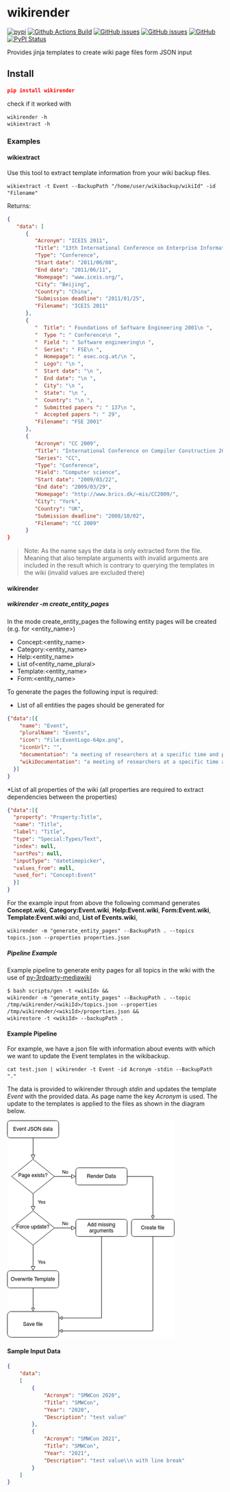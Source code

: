 # wikirender
[![pypi](https://img.shields.io/pypi/pyversions/wikirender)](https://pypi.org/project/wikirender/)
[![Github Actions Build](https://github.com/tholzheim/wikirender/workflows/Build/badge.svg?branch=master)](https://github.com/tholzheim/wikirender/actions?query=workflow%3ABuild+branch%3Amaster)
[![GitHub issues](https://img.shields.io/github/issues/tholzheim/wikirender.svg)](https://github.com/tholzheim/wikirender/issues)
[![GitHub issues](https://img.shields.io/github/issues-closed/tholzheim/wikirender.svg)](https://github.com/tholzheim/wikirender/issues/?q=is%3Aissue+is%3Aclosed)
[![GitHub](https://img.shields.io/github/license/tholzheim/wikirender.svg)](https://www.apache.org/licenses/LICENSE-2.0)
[![PyPI Status](https://img.shields.io/pypi/v/wikirender.svg)](https://pypi.python.org/pypi/wikirender/)

Provides jinja templates to create wiki page files form JSON input
## Install
```json
pip install wikirender
```
check if it worked with
```
wikirender -h
wikiextract -h
```
### Examples
#### wikiextract
Use this tool to extract template information from your wiki backup files.
```
wikiextract -t Event --BackupPath "/home/user/wikibackup/wikiId" -id "Filename"
```
Returns:
```JSON
{
   "data": [
      {
         "Acronym": "ICEIS 2011",
         "Title": "13th International Conference on Enterprise Information Systems (ICEIS)",
         "Type": "Conference",
         "Start date": "2011/06/08",
         "End date": "2011/06/11",
         "Homepage": "www.iceis.org/",
         "City": "Beijing",
         "Country": "China",
         "Submission deadline": "2011/01/25",
         "Filename": "ICEIS 2011"
      },
      {
         "  Title": " Foundations of Software Engineering 2001\n ",
         "  Type ": " Conference\n ",
         "  Field ": " Software engineering\n ",
         "  Series": " FSE\n ",
         "  Homepage": " esec.ocg.at/\n ",
         "  Logo": "\n ",
         "  Start date": "\n ",
         "  End date": "\n ",
         "  City": "\n ",
         "  State": "\n ",
         "  Country": "\n ",
         "  Submitted papers ": " 137\n ",
         "  Accepted papers ": " 29",
         "Filename": "FSE 2001"
      },
      {
         "Acronym": "CC 2009",
         "Title": "International Conference on Compiler Construction 2009",
         "Series": "CC",
         "Type": "Conference",
         "Field": "Computer science",
         "Start date": "2009/03/22",
         "End date": "2009/03/29",
         "Homepage": "http://www.brics.dk/~mis/CC2009/",
         "City": "York",
         "Country": "UK",
         "Submission deadline": "2008/10/02",
         "Filename": "CC 2009"
      }
}
```
> Note: As the name says the data is only extracted form the file. Meaning that also template arguments with invalid arguments are included in the result which is contrary to querying the templates in the wiki (invalid values are excluded there)

#### wikirender
##### wikirender -m create_entity_pages
In the mode create_entity_pages the following entity pages will be created (e.g. for <entity_name>)
* Concept:<entity_name>
* Category:<entity_name>
* Help:<entity_name>
* List of<entity_name_plural>
* Template:<entity_name>
* Form:<entity_name>

To generate the pages the following input is required:
* List of all entities the pages should be generated for
```JSON
{"data":[{
    "name": "Event",
    "pluralName": "Events",
    "icon": "File:EventLogo-64px.png",
    "iconUrl": "",
    "documentation": "a meeting of researchers at a specific time and place",
    "wikiDocumentation": "a meeting of researchers at a specific time and place (virtual or physical) and with a specific thematic focus to present, hear and discuss research outputs ",
  }]
}
```
*List of all properties of the wiki (all properties are required to extract dependencies between the properties)
```JSON
{"data":[{
  "property": "Property:Title",
  "name": "Title",
  "label": "Title",
  "type": "Special:Types/Text",
  "index": null,
  "sortPos": null,
  "inputType": "datetimepicker",
  "values_from": null,
  "used_for": "Concept:Event"
  }]
}
```
For the example input from above the following command generates **Concept.wiki**, **Category:Event.wiki**, **Help:Event.wiki**, **Form:Event.wiki**, **Template:Event.wiki** and, **List of Events.wiki**,
```
wikirender -m "generate_entity_pages" --BackupPath . --topics topics.json --properties properties.json
```
##### Pipeline Example
Example pipeline to generate enity pages for all topics in the wiki with the use of [py-3rdparty-mediawiki](https://github.com/WolfgangFahl/py-3rdparty-mediawiki)
```
$ bash scripts/gen -t <wikiId> &&
wikirender -m "generate_entity_pages" --BackupPath . --topic /tmp/wikirender/<wikiId>/topics.json --properties /tmp/wikirender/<wikiId>/properties.json &&
wikirestore -t <wikiId> --backupPath .
```

#### Example Pipeline
For example, we have a json file with information about events with which we want to update the Event templates in the wikibackup.
```
cat test.json | wikirender -t Event -id Acronym -stdin --BackupPath "."
```
The data is provided to wikirender through *stdin* and updates the template *Event* with the provided data.
As page name the key *Acronym* is used.
The update to the templates is applied to the files as shown in the diagram below.

![](docs/figures/event_update_example.png)
#### Sample Input Data
```json
{
    "data":
    [
        {
            "Acronym": "SMWCon 2020",
            "Title": "SMWCon",
            "Year": "2020",
            "Description": "test value"
        },
        {
            "Acronym": "SMWCon 2021",
            "Title": "SMWCon",
            "Year": "2021",
            "Description": "test value\\n with line break"
        }
    ]
}
```
